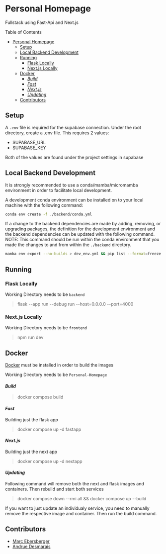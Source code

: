 # Personal Homepage
Fullstack using Fast-Api and Next.js

Table of Contents
- [Personal Homepage](#personal-homepage)
  - [Setup](#setup)
  - [Local Backend Development](#local-backend-development)
  - [Running](#running)
    - [Flask Locally](#flask-locally)
    - [Next.js Locally](#nextjs-locally)
  - [Docker](#docker)
      - [*Build*](#build)
      - [*Fast*](#fast)
      - [*Next.js*](#nextjs)
      - [*Updating*](#updating)
  - [Contributors](#contributors)

## Setup
A `.env` file is required for the supabase connection.
Under the root directory, create a .env file. This requires 2 values:
*   SUPABASE_URL
*   SUPABASE_KEY

Both of the values are found under the project settings in supabase

## Local Backend Development
It is strongly recommended to use a conda/mamba/micromamba environment in order to facilitate local development.

A development conda environment can be installed on to your local machine with the following command:
```bash
conda env create -f ./backend/conda.yml
```

If a change to the backend dependencies are made by adding, removing, or upgrading packages, the definition for the development environment and the backend dependencies can be updated with the following command. NOTE: This command should be run within the conda environment that you made the changes to and from within the `./backend` directory.
```bash
mamba env export --no-builds > dev_env.yml && pip list --format=freeze >> requirements.txt
```

## Running

### Flask Locally
Working Directory needs to be `backend`

> flask --app run --debug run --host=0.0.0.0 --port=4000

### Next.js Locally
Working Directory needs to be `frontend`

> npm run dev

## Docker
[Docker](https://www.docker.com/) must be installed in order to build the images

Working Directory needs to be `Personal-Homepage`

#### *Build*
> docker compose build

#### *Fast*
Building just the flask app
> docker compose up -d fastapp

#### *Next.js*
Building just the next app
> docker compose up -d nextapp

#### *Updating*
Following command will remove both the next and flask images and containers. Then rebuild and start both services
> docker compose down --rmi all && docker compose up --build

If you want to just update an individualy service, you need to manually remove the respective image and container. Then run the build command.

## Contributors

-   [Marc Ebersberger](https://github.com/BlueMonkeyQ)
-   [Andrue Desmarais](https://github.com/AndrueGage)
